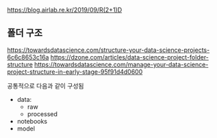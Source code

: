 https://blog.airlab.re.kr/2019/09/R(2+1)D

## 폴더 구조

https://towardsdatascience.com/structure-your-data-science-projects-6c6c8653c16a
https://dzone.com/articles/data-science-project-folder-structure
https://towardsdatascience.com/manage-your-data-science-project-structure-in-early-stage-95f91d4d0600

공통적으로 다음과 같이 구성됨

- data:
  - raw
  - processed
- notebooks
- model

